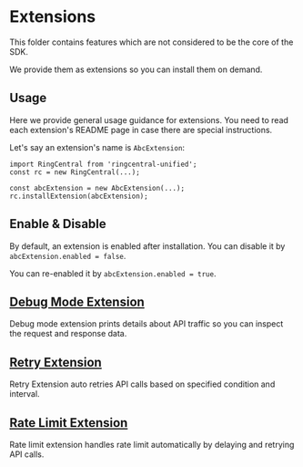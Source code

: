 # Extensions

This folder contains features which are not considered to be the core of the SDK.

We provide them as extensions so you can install them on demand.


## Usage

Here we provide general usage guidance for extensions. You need to read each extension's README page in case there are special instructions.

Let's say an extension's name is `AbcExtension`:

```
import RingCentral from 'ringcentral-unified';
const rc = new RingCentral(...);

const abcExtension = new AbcExtension(...);
rc.installExtension(abcExtension);
```

## Enable & Disable

By default, an extension is enabled after installation. You can disable it by `abcExtension.enabled = false`.

You can re-enabled it by `abcExtension.enabled = true`.


## [Debug Mode Extension](./debugMode)

Debug mode extension prints details about API traffic so you can inspect the request and response data.


## [Retry Extension](./retry)

Retry Extension auto retries API calls based on specified condition and interval.


## [Rate Limit Extension](./rateLimit)

Rate limit extension handles rate limit automatically by delaying and retrying API calls.

